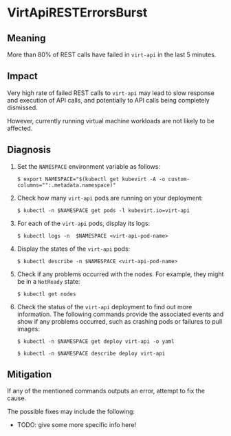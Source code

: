 # VirtApiRESTErrorsBurst

## Meaning

More than 80% of REST calls have failed in `virt-api` in the last 5 minutes.

## Impact

Very high rate of failed REST calls to `virt-api` may lead to slow response and execution of API calls, and potentially to API calls being completely dismissed.

However, currently running virtual machine workloads are not likely to be affected. 

## Diagnosis

1. Set the `NAMESPACE` environment variable as follows:
   ```
   $ export NAMESPACE="$(kubectl get kubevirt -A -o custom-columns="":.metadata.namespace)"
   ```

1. Check how many `virt-api` pods are running on your deployment:
   ```
   $ kubectl -n $NAMESPACE get pods -l kubevirt.io=virt-api
   ```

1. For each of the `virt-api` pods, display its logs:
   ```
   $ kubectl logs -n  $NAMESPACE <virt-api-pod-name>
   ```

1. Display the states of the `virt-api` pods:
   ```
   $ kubectl describe -n $NAMESPACE <virt-api-pod-name>
   ```

1. Check if any problems occurred with the nodes. For example, they might be in a `NotReady` state:
   ```
   $ kubectl get nodes
   ```

1. Check the status of the `virt-api` deployment to find out more information. The following commands provide the associated events and show if any problems occurred, such as crashing pods or failures to pull images:
   ```
   $ kubectl -n $NAMESPACE get deploy virt-api -o yaml
   ```
   ```
   $ kubectl -n $NAMESPACE describe deploy virt-api
   ```

## Mitigation

If any of the mentioned commands outputs an error, attempt to fix the cause.

The possible fixes may include the following:

- TODO: give some more specific info here!

